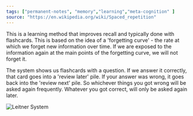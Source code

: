 ```yaml
---
tags: ["permanent-notes", "memory","learning","meta-cognition" ]
source: "https://en.wikipedia.org/wiki/Spaced_repetition"
---
```


This is a learning method that improves recall and typically done with flashcards. This is based on the idea of a 'forgetting curve' - the rate at which we forget new information over time. If we are exposed to the information again at the main points of the forgetting curve, we will not forget it. 

The system shows us flashcards with a question. If we answer it correctly, that card goes into a 'review later' pile. If your answer was wrong, it goes back into the 'review next' pile. So whichever things you got wrong will be asked again frequently. Whatever you got correct, will only be asked again later.

![Leitner System](https://upload.wikimedia.org/wikipedia/commons/a/ae/Leitner_system_animation.gif)

